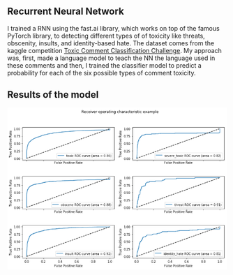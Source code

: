 ## Recurrent Neural Network

I trained a RNN using the fast.ai library, which works on top of the famous PyTorch library, to detecting different types of of toxicity like threats, obscenity, insults, and identity-based hate. The dataset comes from the kaggle competition [Toxic Comment Classification Challenge](https://www.kaggle.com/c/jigsaw-toxic-comment-classification-challenge/overview). My approach was, first, made a language model to teach the NN the language used in these comments and then, I trained the classifier model to predict a probability for each of the six possible types of comment toxicity.

## Results of the model

![](ROC_curves.png)